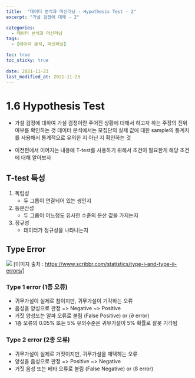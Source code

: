 ```yaml
---
title:  "데이터 분석과 머신러닝 - Hypothesis Test - 2"
excerpt: "가설 검정에 대해 - 2"

categories:
  - 데이터 분석과 머신러닝
tags:
  - [데이터 분석, 머신러닝]

toc: true
toc_sticky: true
 
date: 2021-11-23
last_modified_at: 2021-11-23
---
```


# 1.6 Hypothesis Test
- 가설 검정에 대하여
가설 검정이란 주어진 상황에 대해서 하고자 하는 주장의 진위여부를 확인하는 것
데이터 분석에서는 모집단의 실제 값에 대한 sample의 통계치를 사용해서 통계적으로 유의한 지 아닌 지 확인하는 것

- 이전편에서 이어지는 내용에 T-test를 사용하기 위해서 조건이 필요한게 해당 조건에 대해 알아보자

## T-test 특성
1. 독립성
    - 두 그룹이 연결되어 있는 쌍인지
2. 등분산성
    - 두 그룹이 어느정도 유사한 수준의 분산 값을 가지는지
3. 정규성
    - 데이터가 정규성을 나타나는지

## Type Error
<img src = 'https://cdn.scribbr.com/wp-content/uploads/2021/01/type-i-and-ii-error-2.png'></img>
[이미지 출처 : https://www.scribbr.com/statistics/type-i-and-type-ii-errors/]

### Type 1 error (1종 오류)
- 귀무가설이 실제로 참이지만, 귀무가설이 기각하는 오류
- 음성을 양성으로 판정 => Negative ~> Positive
- 거짓 양성또는 알파 오류로 불림 (False Positive) or (∂ error)
- 1종 오류의 0.05% 또는 5% 유의수준은 귀무가설이 5% 확률로 잘못 기각됨


### Type 2 error (2종 오류)
- 귀무가설이 실제로 거짓이지만, 귀무가설을 채택하는 오류
- 양성을 음성으로 판정 => Positive ~> Negative
- 거짓 음성 또는 베타 오류로 불림 (False Negative) or (ß error)